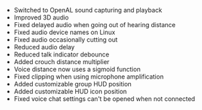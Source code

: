 - Switched to OpenAL sound capturing and playback
- Improved 3D audio
- Fixed delayed audio when going out of hearing distance
- Fixed audio device names on Linux
- Fixed audio occasionally cutting out
- Reduced audio delay
- Reduced talk indicator debounce
- Added crouch distance multiplier
- Voice distance now uses a sigmoid function
- Fixed clipping when using microphone amplification
- Added customizable group HUD position
- Added customizable HUD icon position
- Fixed voice chat settings can't be opened when not connected